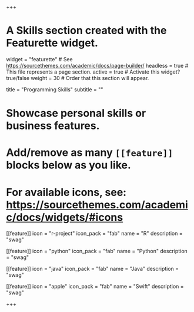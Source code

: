+++
# A Skills section created with the Featurette widget.
widget = "featurette"  # See https://sourcethemes.com/academic/docs/page-builder/
headless = true  # This file represents a page section.
active = true  # Activate this widget? true/false
weight = 30  # Order that this section will appear.

title = "Programming Skills"
subtitle = ""

# Showcase personal skills or business features.
# 
# Add/remove as many `[[feature]]` blocks below as you like.
# 
# For available icons, see: https://sourcethemes.com/academic/docs/widgets/#icons

[[feature]]
  icon = "r-project"
  icon_pack = "fab"
  name = "R"
  description = "swag"
  
[[feature]]
  icon = "python"
  icon_pack = "fab"
  name = "Python"
  description = "swag"  
  
[[feature]]
  icon = "java"
  icon_pack = "fab"
  name = "Java"
  description = "swag"
  
[[feature]]
  icon = "apple"
  icon_pack = "fab"
  name = "Swift"
  description = "swag"

+++
